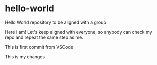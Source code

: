 # hello-world
Hello World repository to be aligned with a group

Here I am! Let's keep aligned with everyone, so anybody can check my repo and repeat the same step as me.

This is first commit from VSCode

This is my changes
